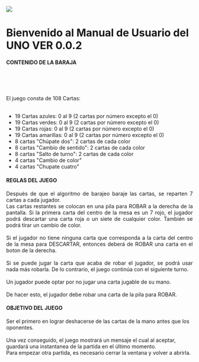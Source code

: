 <img src="http://fotos.subefotos.com/99e87a5b355f1f693251f2adfb11f6f8o.png">
<h1>Bienvenido al Manual de Usuario del UNO VER 0.0.2</h1>
<h4><a >CONTENIDO DE LA BARAJA</a></h4><br/>

 <br/><p>El juego consta de 108 Cartas:  <br/>
                <br />
                <ul>
			      <li>19 Cartas azules: 0 al 9 (2 cartas por número excepto el 0)</li> 
			      <li>19 Cartas verdes: 0 al 9 (2 cartas por número excepto el 0)</li>
			      <li>19 Cartas rojas: 0 al 9 (2 cartas por número excepto el 0) </li>
			      <li>19 Cartas amarillas: 0 al 9 (2 cartas por número excepto el 0) </li>
			      <li>8 cartas "Chúpate dos": 2 cartas de cada color </li>
			      <li>8 cartas "Cambio de sentido": 2 cartas de cada color </li>
			      <li>8 cartas "Salto de turno": 2 cartas de cada color </li>
			      <li>4 cartas "Cambio de color"</li>
			      <li>4 cartas "Chupate cuatro"</li>
</ul>

<h4>REGLAS DEL JUEGO</h4>
<p align=justify >
Después de que el algoritmo de barajeo baraje las cartas, se reparten 7 cartas a cada jugador. <br> 
Las cartas restantes se colocan en una pila para ROBAR a la derecha de la pantalla.
Si la primera carta del centro de la mesa es un 7 rojo, el jugador podrá descartar una carta roja o un siete de cualquier color. También se podrá tirar un cambio de color. <br> <br> 
Si el jugador no tiene ninguna carta que corresponda a la carta del centro de la mesa para DESCARTAR, entonces deberá de ROBAR una carta en el boton de la derecha.
<br> <br> 
 Si se puede jugar la carta que acaba de robar el jugador, se podrá usar nada más robarla. De lo contrario, el juego continúa con el siguiente turno. <br> <br> 
Un jugador puede optar por no jugar una carta jugable de su mano.<br> <br> 
 De hacer esto, el jugador debe robar una carta de la pila para ROBAR. 
 <br> 
 <h4>OBJETIVO DEL JUEGO</h4>
 
 Ser el primero en lograr deshacerse de las cartas de la mano antes que los oponentes.<br> <br>
 Una vez conseguido, el juego mostrará un mensaje el cual al aceptar, guardará una instantanea de la partida en el último momento.<br>
 Para empezar otra partida, es necesario cerrar la ventana y volver a abrirla.<br>

